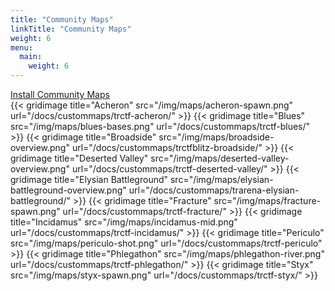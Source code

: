 ```yaml
---
title: "Community Maps"
linkTitle: "Community Maps"
weight: 6
menu:
  main:
    weight: 6
---
```


<a class="btn btn-lg btn-primary mr-3 mb-4" href="/docs/guide-install-setup/#playing-community-maps">
	Install Community Maps<i class="fa-solid fa-download ml-2 "></i>
</a>

<div class="row">
    {{< gridimage title="Acheron" src="/img/maps/acheron-spawn.png" url="/docs/custommaps/trctf-acheron/" >}}
    {{< gridimage title="Blues" src="/img/maps/blues-bases.png" url="/docs/custommaps/trctf-blues/" >}}
    {{< gridimage title="Broadside" src="/img/maps/broadside-overview.png" url="/docs/custommaps/trctfblitz-broadside/" >}}
    {{< gridimage title="Deserted Valley" src="/img/maps/deserted-valley-overview.png" url="/docs/custommaps/trctf-deserted-valley/" >}}
    {{< gridimage title="Elysian Battleground" src="/img/maps/elysian-battleground-overview.png" url="/docs/custommaps/trarena-elysian-battleground/" >}}
    {{< gridimage title="Fracture" src="/img/maps/fracture-spawn.png" url="/docs/custommaps/trctf-fracture/" >}}
    {{< gridimage title="Incidamus" src="/img/maps/incidamus-mid.png" url="/docs/custommaps/trctf-incidamus/" >}}
    {{< gridimage title="Periculo" src="/img/maps/periculo-shot.png" url="/docs/custommaps/trctf-periculo" >}}
    {{< gridimage title="Phlegathon" src="/img/maps/phlegathon-river.png" url="/docs/custommaps/trctf-phlegathon/" >}}
    {{< gridimage title="Styx" src="/img/maps/styx-spawn.png" url="/docs/custommaps/trctf-styx/" >}}
</div>
